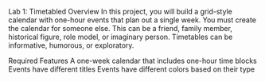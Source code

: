 Lab 1: Timetabled
Overview
In this project, you will build a grid-style calendar with one-hour events that plan out a single week. You must create the calendar for someone else. This can be a friend, family member, historical figure, role model, or imaginary person. Timetables can be informative, humorous, or exploratory.

Required Features
A one-week calendar that includes one-hour time blocks
Events have different titles
Events have different colors based on their type
